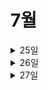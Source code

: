 # 7월
<details>
<summary>25일</summary>
  
## 알고리즘 문제 풀이
  - 프로그래머스 레벨 3 - 셔틀버스
## 프로젝트 개발
  - feature/club-create
    - 테스트 코드 작성
    - 피드백 수정
    - PR 머지 
## 독서
  - Practical 모던 자바 Chap 1 ~ 3 다시 읽기
</details>
<details>
<summary>26일</summary>
  
## 알고리즘 문제 풀이
  - 프로그래머스 레벨 2 - N Queens
  - 프로그래머스 레벨 3 - 다단계 칫솔 판매
## 프로젝트 개발
  - feature/club-join 개발
## 독서
  - Practical 모던 자바 Chap 1 ~ 3 다시 읽기
## 면접 대비
  - 운영체제 CS 준비
## 리액트 
  - 개발환경 세팅
  - state 변수란
</details>
<details>
<summary>27일</summary>
  
## 알고리즘 문제 풀이
  - 프로그래머스 레벨 3 - 불량 사용자
## 프로젝트 개발
  - feature/club-join update
  - feature/distributed-lock update
## 독서
  - Real MySQL 8.0 chap 4
## 면접 대비
  - 네트워크 cs 준비
## 리액트 
  - 컴포넌트
  - map()을 사용한 반복문
  - 부모 컴포넌트에서 자식 컴포넌트에게 인자로 전달하는 props
</details>
